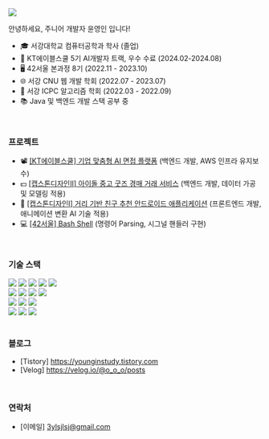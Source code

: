 <img src="https://capsule-render.vercel.app/api?type=transparent&fontSize=40&text=%20@YounginYoon%20&desc=BE%20Developer&descSize=15&fontColor=b8d986&fontAlignY=40&descAlign=60&descAlignY=65&animation=twinkling" />
<br/>

안녕하세요, 주니어 개발자 윤영인 입니다!

- 🎓 서강대학교 컴퓨터공학과 학사 (졸업)
- 🤖 KT에이블스쿨 5기 AI개발자 트랙, 우수 수료 (2024.02-2024.08)
- 🖥️ 42서울 본과정 8기 (2022.11 - 2023.10)
- 🌐 서강 CNU 웹 개발 학회 (2022.07 - 2023.07)
- 🧬 서강 ICPC 알고리즘 학회 (2022.03 - 2022.09)
- 📚 Java 및 백엔드 개발 스택 공부 중
<br/>

### 프로젝트
- 📽️ [[KT에이블스쿨] 기업 맞춤형 AI 면접 플랫폼](https://github.com/YounginYoon/AIT_Backend) (백엔드 개발, AWS 인프라 유지보수)
- 💵 [[캡스톤디자인II] 아이돌 중고 굿즈 경매 거래 서비스](https://github.com/YounginYoon/Fandolee) (백엔드 개발, 데이터 가공 및 모델링 적용)
- 📱 [[캡스톤디자인I] 거리 기반 친구 추천 안드로이드 애플리케이션](https://github.com/YounginYoon/FFU) (프론트엔드 개발, 애니메이션 변환 AI 기술 적용)
- 💻 [[42서울] Bash Shell](https://github.com/YounginYoon/minishell) (명령어 Parsing, 시그널 핸들러 구현)
<br/>

### 기술 스택

<div>
  <img src="https://img.shields.io/badge/Java-007396?style=flat-square&logo=OpenJDK&logoColor=white">
  <img src="https://img.shields.io/badge/C-A8B9CC?style=flat-square&logo=C&logoColor=white"/>
  <img src="https://img.shields.io/badge/C++-00599C?style=flat-square&logo=C++&logoColor=white"/>
  <img src="https://img.shields.io/badge/Python-3776AB?style=flat-square&logo=python&logoColor=white"/>
  <img src="https://img.shields.io/badge/JavaScript-F7DF1E?style=flat-square&logo=javascript&logoColor=black"/>
  <br/>
  <img src="https://img.shields.io/badge/Spring Boot-6DB33F?style=flat-square&logo=springboot&logoColor=white">
  <img src="https://img.shields.io/badge/AWS%20EC2-FF9900?style=flat-square&logo=Amazon%20EC2&logoColor=white">
  <img src="https://img.shields.io/badge/MySQL-4479A1?style=flat-square&logo=MySQL&logoColor=white"/> 
  <img src="https://img.shields.io/badge/Redis-DC382D?style=flat-square&logo=Redis&logoColor=white"/> 
  <br/>
  <img src="https://img.shields.io/badge/CSS-1572B6?style=flat-square&logo=css3&logoColor=white"/>
  <img src="https://img.shields.io/badge/HTML-E34F26?style=flat-square&logo=html5&logoColor=white"/>
  <img src="https://img.shields.io/badge/React-61DAFB?style=flat-square&logo=React&logoColor=black"/>
  <br/>
  <img src="https://img.shields.io/badge/Firebase-DD2C00?style=flat-square&logo=firebase&logoColor=white"/>
  <img src="https://img.shields.io/badge/Git-F05032?style=flat-square&logo=git&logoColor=white"/>
  <img src="https://img.shields.io/badge/GitHub-181717?style=flat-square&logo=github&logoColor=white"/>
</div>
<br/>

### 블로그
- [Tistory] https://younginstudy.tistory.com
- [Velog] https://velog.io/@o_o_o/posts
<br/>

### 연락처
- [이메일] 3ylsjlsj@gmail.com

<br/>



